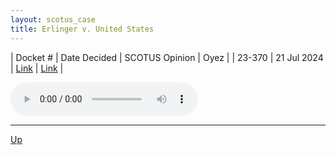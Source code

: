 ```yaml
---
layout: scotus_case
title: Erlinger v. United States
---
```


| Docket # | Date Decided | SCOTUS Opinion | Oyez |
| 23-370 | 21 Jul 2024 | [Link](https://www.supremecourt.gov/opinions/23pdf/602us1r45_h31i.pdf) | [Link](https://www.oyez.org/cases/2023/23-370) |

<audio controls>
   <source src='./resources/23-370.mp3' type='audio/mpeg'>
</audio>

<object data='./resources/23-370.pdf' type='application/pdf'></object>

---

[Up](./README.md)